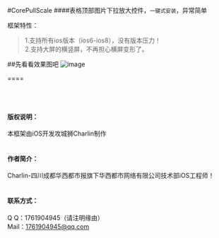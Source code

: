 #CorePullScale
####表格顶部图片下拉放大控件，`一键式安装`，异常简单



框架特性：<br />
>1.支持所有ios版本（ios6-ios8），没有版本压力！<br />
>2.支持大屏的横竖屏，不再担心横屏变形了。



##先看看效果图吧
![image](./img/1.png)

====

<br /><br />
#### 版权说明：<br />
本框架由iOS开发攻城狮Charlin制作<br /><br />
#### 作者简介：<br />
Charlin-四川成都华西都市报旗下华西都市网络有限公司技术部iOS工程师！
<br /><br />
#### 联系方式：<br />
Q    Q：1761904945（请注明缘由）<br />
Mail：1761904945@qq.com
<br />

